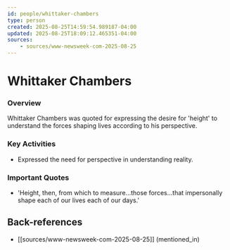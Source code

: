 ```yaml
---
id: people/whittaker-chambers
type: person
created: 2025-08-25T14:59:54.989187-04:00
updated: 2025-08-25T18:09:12.465351-04:00
sources:
    - sources/www-newsweek-com-2025-08-25
---
```


# Whittaker Chambers

### Overview
Whittaker Chambers was quoted for expressing the desire for 'height' to understand the forces shaping lives according to his perspective.

### Key Activities
- Expressed the need for perspective in understanding reality.

### Important Quotes
- 'Height, then, from which to measure...those forces...that impersonally shape each of our lives each of our days.'

## Back-references
<!-- Auto-maintained by the system -->
- [[sources/www-newsweek-com-2025-08-25]] (mentioned_in)

